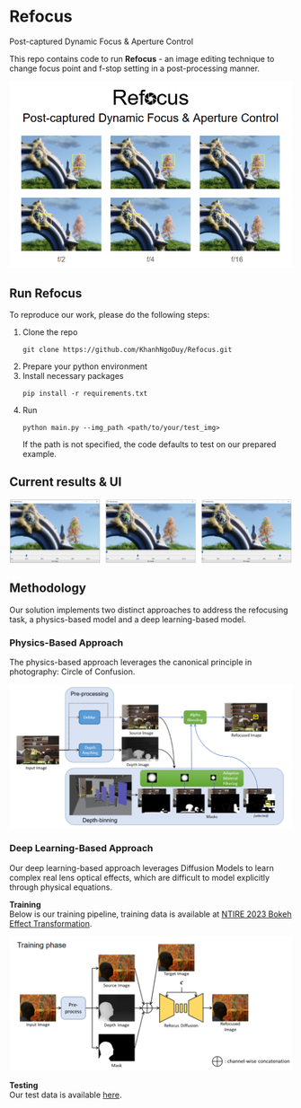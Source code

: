 # Refocus
Post-captured Dynamic Focus & Aperture Control

This repo contains code to run **Refocus** - an image editing technique to change focus point and f-stop setting in a post-processing manner.

![](/assets/title.png)

## Run Refocus

To reproduce our work, please do the following steps:
1. Clone the repo
    ```
    git clone https://github.com/KhanhNgoDuy/Refocus.git
    ```
2. Prepare your python environment
3. Install necessary packages
    ```
    pip install -r requirements.txt
    ```
4. Run
    ```
    python main.py --img_path <path/to/your/test_img>
    ```
    If the path is not specified, the code defaults to test on our prepared example.

## Current results & UI
![](/assets/windows.png)

## Methodology
Our solution implements two distinct approaches to address the refocusing task, a physics-based model and a deep learning-based model.


### Physics-Based Approach
The physics-based approach leverages the canonical principle in photography: Circle of Confusion.

![](/assets/physical_pipeline.png)

### Deep Learning-Based Approach
Our deep learning-based approach leverages Diffusion Models to learn complex real lens optical effects, which are difficult to model explicitly through physical equations.

**Training** \
Below is our training pipeline, training data is available at [NTIRE 2023 Bokeh Effect Transformation](https://codalab.lisn.upsaclay.fr/competitions/10229).

![](/assets/dm_pipeline_train.png)

**Testing** \
Our test data is available [here](https://drive.google.com/drive/folders/1BVcK7xJVfLbyX7gItURk33Yo419yBGVa?usp=sharing).
